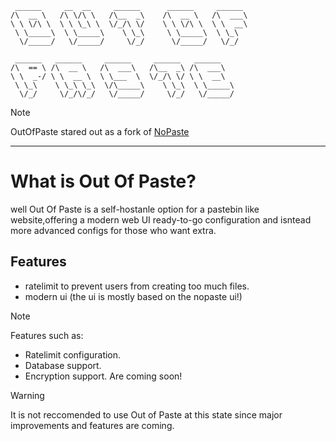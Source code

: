```
 ______     __  __     ______      ______     ______ 
/\  __ \   /\ \/\ \   /\__  _\    /\  __ \   /\  ___\
\ \ \/\ \  \ \ \_\ \  \/_/\ \/    \ \ \/\ \  \ \  __\
 \ \_____\  \ \_____\    \ \_\     \ \_____\  \ \_\  
  \/_____/   \/_____/     \/_/      \/_____/   \/_/  
                                                     
 ______   ______     ______     ______   ______      
/\  == \ /\  __ \   /\  ___\   /\__  _\ /\  ___\     
\ \  _-/ \ \  __ \  \ \___  \  \/_/\ \/ \ \  __\     
 \ \_\    \ \_\ \_\  \/\_____\    \ \_\  \ \_____\   
  \/_/     \/_/\/_/   \/_____/     \/_/   \/_____/
```
> [!NOTE]  
> OutOfPaste stared out as a fork of [NoPaste](<https://github.com/bokub/nopaste>)
____

# What is Out Of Paste?
well Out Of Paste is a self-hostanle option for a pastebin like website,offering a modern web UI ready-to-go configuration and isntead more advanced configs for those who want extra.
## Features
- ratelimit to prevent users from creating too much files.
- modern ui (the ui is mostly based on the nopaste ui!)
> [!NOTE]  
> Features such as:
> - Ratelimit configuration.
> - Database support.
> - Encryption support.
>   Are coming soon!



> [!WARNING]  
> It is not reccomended to use Out of Paste at this state since major improvements and features are coming.

